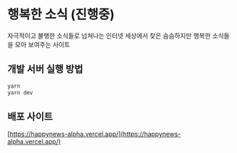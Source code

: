# 행복한 소식 (진행중)

자극적이고 불행한 소식들로 넘쳐나는 인터넷 세상에서 찾은 슴슴하지만 행복한 소식들을 모아 보여주는 사이트

## 개발 서버 실행 방법

```bash
yarn
yarn dev
```

## 배포 사이트
[https://happynews-alpha.vercel.app/](https://happynews-alpha.vercel.app/)

